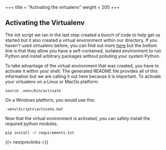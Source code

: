 +++
title = "Activating the virtualenv"
weight = 200
+++

## Activating the Virtualenv

The init script we ran in the last step created a bunch of code to help get us
started but it also created a virtual environment within our directory.  If you
haven't used virtualenv before, you can find out more
[here](https://docs.python.org/3/tutorial/venv.html) but the bottom line is
that they allow you have a self-contained, isolated environment to run Python
and install arbitrary packages without polluting your system Python.

To take advantage of the virtual environment that was created, you have to
activate it within your shell.  The generated README file provides all of this
information but we are calling it out here because it is important.  To
activate your virtualenv on a Linux or MacOs platform:

```
source .venv/bin/activate
```

On a Windows platform, you would use this:

```
.venv\Scripts\activate.bat
```

Now that the virtual environment is activated, you can safely install the
required python modules.

```
pip install -r requirements.txt
```

{{< nextprevlinks >}}